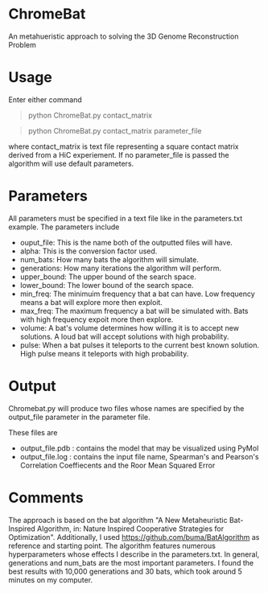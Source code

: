 # ChromeBat
An metahueristic approach to solving the 3D Genome Reconstruction Problem

# Usage
Enter either command

>python ChromeBat.py contact_matrix

>python ChromeBat.py contact_matrix parameter_file

where contact_matrix is text file representing a square contact matrix derived from a HiC experiement.
If no parameter_file is passed the algorithm will use default parameters.


# Parameters
All parameters must be specified in a text file like in the parameters.txt example.
The parameters include
+ ouput_file: This is the name both of the outputted files will have.
+ alpha: This is the conversion factor used.
+ num_bats: How many bats the algorithm will simulate.
+ generations: How many iterations the algorithm will perform.
+ upper_bound: The upper bound of the search space.
+ lower_bound: The lower bound of the search space.
+ min_freq: The minimuim frequency that a bat can have. Low frequency means a bat will explore more then exploit.
+ max_freq: The maximum frequency a bat will be simulated with. Bats with high frequency expoit more then explore.
+ volume: A bat's volume determines how willing it is to accept new solutions. A loud bat will accept solutions with high probability.
+ pulse: When a bat pulses it teleports to the current best known solution. High pulse means it teleports with high probability. 


# Output

Chromebat.py will produce two files whose names are specified by the output_file parameter in the parameter file.

These files are
  + output_file.pdb : contains the model that may be visualized using PyMol
  + output_file.log : contains the input file name, Spearman's and Pearson's Correlation Coeffiecents and the Roor Mean Squared Error

# Comments

The approach is based on the bat algorithm "A New Metaheuristic Bat-Inspired Algorithm, in: Nature Inspired Cooperative Strategies for Optimization".
Additionally, I used https://github.com/buma/BatAlgorithm as reference and starting point.
The algorithm features numerous hyperparameters whose effects I describe in the parameters.txt.
In general, generations and num_bats are the most important parameters.
I found the best results with 10,000 generations and 30 bats, which took around 5 minutes on my computer.
